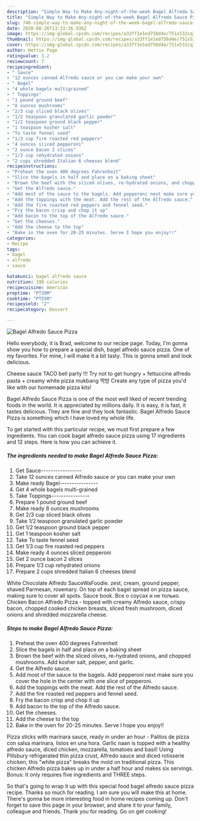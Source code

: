 ```yaml
---
description: "Simple Way to Make Any-night-of-the-week Bagel Alfredo Sauce Pizza"
title: "Simple Way to Make Any-night-of-the-week Bagel Alfredo Sauce Pizza"
slug: 746-simple-way-to-make-any-night-of-the-week-bagel-alfredo-sauce-pizza
date: 2020-08-26T13:33:26.936Z
image: https://img-global.cpcdn.com/recipes/a33ff1e1ed756d4e/751x532cq70/bagel-alfredo-sauce-pizza-recipe-main-photo.jpg
thumbnail: https://img-global.cpcdn.com/recipes/a33ff1e1ed756d4e/751x532cq70/bagel-alfredo-sauce-pizza-recipe-main-photo.jpg
cover: https://img-global.cpcdn.com/recipes/a33ff1e1ed756d4e/751x532cq70/bagel-alfredo-sauce-pizza-recipe-main-photo.jpg
author: Hettie Page
ratingvalue: 3.2
reviewcount: 7
recipeingredient:
- " Sauce"
- "12 ounces canned Alfredo sauce or you can make your own"
- " Bagel"
- "4 whole bagels multigrained"
- " Toppings"
- "1 pound ground beef"
- "8 ounces mushrooms"
- "2/3 cup sliced black olives"
- "1/2 teaspoon granulated garlic powder"
- "1/2 teaspoon ground black pepper"
- "1 teaspoon kosher salt"
- "To taste fennel seed"
- "1/3 cup fire roasted red peppers"
- "4 ounces sliced pepperoni"
- "2 ounce bacon 2 slices"
- "1/3 cup rehydrated onions"
- "2 cups shredded Italian 6 cheeses blend"
recipeinstructions:
- "Preheat the oven 400 degrees Fahrenheit"
- "Slice the bagels in half and place on a baking sheet"
- "Brown the beef with the sliced olives, re-hydrated onions, and chopped mushrooms. Add kosher salt, pepper, and garlic."
- "Get the Alfredo sauce."
- "Add most of the sauce to the bagels. Add pepperoni next make sure you cover the hole in the center with one slice of pepperoni."
- "Add the toppings with the meat. Add the rest of the Alfredo sauce."
- "Add the fire roasted red peppers and fennel seed."
- "Fry the bacon crisp and chop it up"
- "Add bacon to the top of the Alfredo sauce."
- "Get the cheeses."
- "Add the cheese to the top"
- "Bake in the oven for 20-25 minutes. Serve I hope you enjoy!!"
categories:
- Recipe
tags:
- bagel
- alfredo
- sauce

katakunci: bagel alfredo sauce 
nutrition: 198 calories
recipecuisine: American
preptime: "PT39M"
cooktime: "PT55M"
recipeyield: "2"
recipecategory: Dessert

---
```



![Bagel Alfredo Sauce Pizza](https://img-global.cpcdn.com/recipes/a33ff1e1ed756d4e/751x532cq70/bagel-alfredo-sauce-pizza-recipe-main-photo.jpg)

Hello everybody, it is Brad, welcome to our recipe page. Today, I'm gonna show you how to prepare a special dish, bagel alfredo sauce pizza. One of my favorites. For mine, I will make it a bit tasty. This is gonna smell and look delicious.

Cheese sauce TACO bell party !!! Try not to get hungry + fettuccine alfredo pasta + creamy white pizza mukbang 먹방 Create any type of pizza you&#39;d like with our homemade pizza kits!

Bagel Alfredo Sauce Pizza is one of the most well liked of recent trending foods in the world. It is appreciated by millions daily. It is easy, it is fast, it tastes delicious. They are fine and they look fantastic. Bagel Alfredo Sauce Pizza is something which I have loved my whole life.


To get started with this particular recipe, we must first prepare a few ingredients. You can cook bagel alfredo sauce pizza using 17 ingredients and 12 steps. Here is how you can achieve it.

<!--inarticleads1-->

##### The ingredients needed to make Bagel Alfredo Sauce Pizza:

1. Get  Sauce-----------------
1. Take 12 ounces canned Alfredo sauce or you can make your own
1. Make ready  Bagel----------------
1. Get 4 whole bagels multi-grained
1. Take  Toppings----------------
1. Prepare 1 pound ground beef
1. Make ready 8 ounces mushrooms
1. Get 2/3 cup sliced black olives
1. Take 1/2 teaspoon granulated garlic powder
1. Get 1/2 teaspoon ground black pepper
1. Get 1 teaspoon kosher salt
1. Take To taste fennel seed
1. Get 1/3 cup fire roasted red peppers
1. Make ready 4 ounces sliced pepperoni
1. Get 2 ounce bacon 2 slices
1. Prepare 1/3 cup rehydrated onions
1. Prepare 2 cups shredded Italian 6 cheeses blend


White Chocolate Alfredo SauceWaFoodie. zest, cream, ground pepper, shaved Parmesan, rosemary. On top of each bagel spread on pizza sauce, making sure to cover all spots. Sauce book. Все о соусах и не только. Chicken Bacon Alfredo Pizza - topped with creamy Alfredo sauce, crispy bacon, chopped cooked chicken breasts, sliced fresh mushroom, diced onions and shredded mozzarella cheese. 

<!--inarticleads2-->

##### Steps to make Bagel Alfredo Sauce Pizza:

1. Preheat the oven 400 degrees Fahrenheit
1. Slice the bagels in half and place on a baking sheet
1. Brown the beef with the sliced olives, re-hydrated onions, and chopped mushrooms. Add kosher salt, pepper, and garlic.
1. Get the Alfredo sauce.
1. Add most of the sauce to the bagels. Add pepperoni next make sure you cover the hole in the center with one slice of pepperoni.
1. Add the toppings with the meat. Add the rest of the Alfredo sauce.
1. Add the fire roasted red peppers and fennel seed.
1. Fry the bacon crisp and chop it up
1. Add bacon to the top of the Alfredo sauce.
1. Get the cheeses.
1. Add the cheese to the top
1. Bake in the oven for 20-25 minutes. Serve I hope you enjoy!!


Pizza sticks with marinara sauce, ready in under an hour - Palitos de pizza con salsa marinara, listos en una hora. Garlic naan is topped with a healthy alfredo sauce, diced chicken, mozzarella, tomatoes and basil! Using Pillsbury refrigerated thin pizza crust, Alfredo sauce and diced rotisserie chicken, this &#34;white pizza&#34; breaks the mold on traditional pizza. This chicken Alfredo pizza bakes up in under a half hour and makes six servings. Bonus: It only requires five ingredients and THREE steps. 

So that's going to wrap it up with this special food bagel alfredo sauce pizza recipe. Thanks so much for reading. I am sure you will make this at home. There's gonna be more interesting food in home recipes coming up. Don't forget to save this page in your browser, and share it to your family, colleague and friends. Thank you for reading. Go on get cooking!
